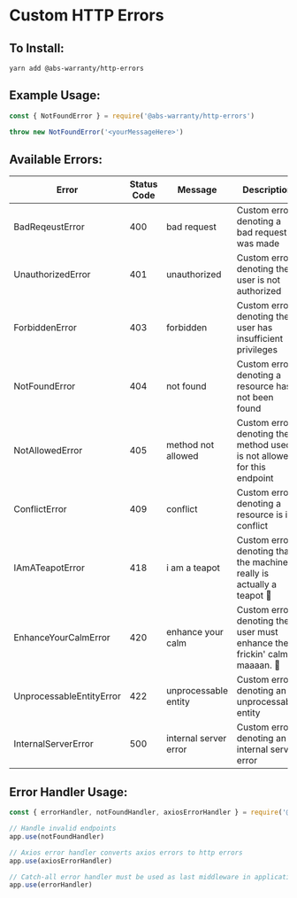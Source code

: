 # Custom HTTP Errors

## To Install:

`yarn add @abs-warranty/http-errors`

## Example Usage:

```javascript
const { NotFoundError } = require('@abs-warranty/http-errors')

throw new NotFoundError('<yourMessageHere>')
```

## Available Errors:

| Error                    | Status Code | Message               | Description                                                                 |
| ------------------------ | ----------- | --------------------- | --------------------------------------------------------------------------- |
| BadReqeustError          | 400         | bad request           | Custom error denoting a bad request was made                                |
| UnauthorizedError        | 401         | unauthorized          | Custom error denoting the user is not authorized                            |
| ForbiddenError           | 403         | forbidden             | Custom error denoting the user has insufficient privileges                  |
| NotFoundError            | 404         | not found             | Custom error denoting a resource has not been found                         |
| NotAllowedError          | 405         | method not allowed    | Custom error denoting the method used is not allowed for this endpoint      |
| ConflictError            | 409         | conflict              | Custom error denoting a resource is in conflict                             |
| IAmATeapotError          | 418         | i am a teapot         | Custom error denoting that the machine really is actually a teapot 🍵       |
| EnhanceYourCalmError     | 420         | enhance your calm     | Custom error denoting the user must enhance their frickin' calm, maaaan. 🌿 |
| UnprocessableEntityError | 422         | unprocessable entity  | Custom error denoting an unprocessable entity                               |
| InternalServerError      | 500         | internal server error | Custom error denoting an internal server error                              |

## Error Handler Usage:

```javascript
const { errorHandler, notFoundHandler, axiosErrorHandler } = require('@abs-warranty/http-errors/src/middleware')

// Handle invalid endpoints
app.use(notFoundHandler)

// Axios error handler converts axios errors to http errors
app.use(axiosErrorHandler)

// Catch-all error handler must be used as last middleware in application
app.use(errorHandler)
```
